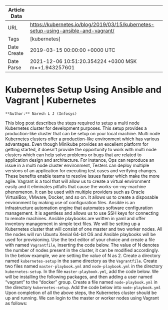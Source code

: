 |             Article Data             ||
| ----------------- | ----------------- |
| URL               | https://kubernetes.io/blog/2019/03/15/kubernetes-setup-using-ansible-and-vagrant/        |
| Tags              | [kubernetes]       |
| Date Create       | 2019-03-15 00:00:00 &#43;0000 UTC |
| Date Parse        | 2021-12-06 10:51:20.354224 &#43;0300 MSK m=&#43;1.943257601  |

# Kubernetes Setup Using Ansible and Vagrant | Kubernetes

	
	
	
	
	**Author:** Naresh L J (Infosys)
This blog post describes the steps required to setup a multi node Kubernetes cluster for development purposes. This setup provides a production-like cluster that can be setup on your local machine.
Multi node Kubernetes clusters offer a production-like environment which has various advantages. Even though Minikube provides an excellent platform for getting started, it doesn&#39;t provide the opportunity to work with multi node clusters which can help solve problems or bugs that are related to application design and architecture. For instance, Ops can reproduce an issue in a multi node cluster environment, Testers can deploy multiple versions of an application for executing test cases and verifying changes. These benefits enable teams to resolve issues faster which make the more agile.
Vagrant is a tool that will allow us to create a virtual environment easily and it eliminates pitfalls that cause the works-on-my-machine phenomenon. It can be used with multiple providers such as Oracle VirtualBox, VMware, Docker, and so on. It allows us to create a disposable environment by making use of configuration files.
Ansible is an infrastructure automation engine that automates software configuration management. It is agentless and allows us to use SSH keys for connecting to remote machines. Ansible playbooks are written in yaml and offer inventory management in simple text files.
We will be setting up a Kubernetes cluster that will consist of one master and two worker nodes. All the nodes will run Ubuntu Xenial 64-bit OS and Ansible playbooks will be used for provisioning.
Use the text editor of your choice and create a file with named ```Vagrantfile```, inserting the code below. The value of N denotes the number of nodes present in the cluster, it can be modified accordingly. In the below example, we are setting the value of N as 2.
Create a directory named ```kubernetes-setup``` in the same directory as the ```Vagrantfile```. Create two files named ```master-playbook.yml``` and ```node-playbook.yml``` in the directory ```kubernetes-setup```.
In the file ```master-playbook.yml```, add the code below.
We will be installing the following packages, and then adding a user named “vagrant” to the “docker” group.
Create a file named ```node-playbook.yml``` in the directory ```kubernetes-setup```.
Add the code below into ```node-playbook.yml```
Upon completion of all the above steps, the Kubernetes cluster should be up and running.
We can login to the master or worker nodes using Vagrant as follows:

	

	


